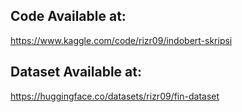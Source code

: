 ## Code Available at:
https://www.kaggle.com/code/rizr09/indobert-skripsi  

## Dataset Available at:
https://huggingface.co/datasets/rizr09/fin-dataset